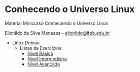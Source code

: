 # Conhecendo o Universo Linux

Material Minicurso Conhecendo o Universo Linux

Elionildo da Silva Menezes - elionildo@ifpb.edu.br

- Linux Debian
	- Listas de Exercícios
		- [Nível Básico](listas_de_exercícios/utilização_de_comandos_nível_básico.md)
		- [Nível Intermediário](listas_de_exercícios/utilização_de_comandos_nível_intermediário.md)
		- [Nível Avançado](listas_de_exercícios/utilização_de_comandos_nível_avançado.md)
